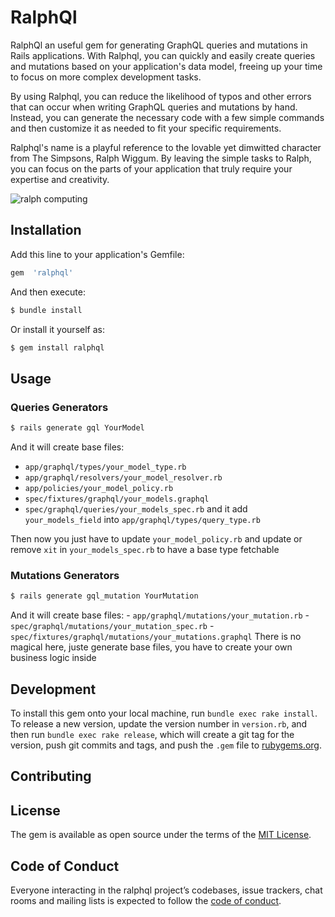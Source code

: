 # RalphQl

RalphQl an useful gem for generating GraphQL queries and mutations in Rails applications. With Ralphql, you can quickly and easily create queries and mutations based on your application's data model, freeing up your time to focus on more complex development tasks.

By using Ralphql, you can reduce the likelihood of typos and other errors that can occur when writing GraphQL queries and mutations by hand. Instead, you can generate the necessary code with a few simple commands and then customize it as needed to fit your specific requirements.

Ralphql's name is a playful reference to the lovable yet dimwitted character from The Simpsons, Ralph Wiggum. By leaving the simple tasks to Ralph, you can focus on the parts of your application that truly require your expertise and creativity.

![ralph computing](https://media.giphy.com/media/xT5LMI5WLGkftxKJeE/giphy.gif)

## Installation
Add this line to your application's Gemfile:
```ruby
gem  'ralphql'
```
And then execute:
```bash
$ bundle install
```

Or install it yourself as:

```bash
$ gem install ralphql
```
 
## Usage
### Queries Generators
```bash
$ rails generate gql YourModel
```
And it will create base files:
 - `app/graphql/types/your_model_type.rb`
 - `app/graphql/resolvers/your_model_resolver.rb`
-  `app/policies/your_model_policy.rb` 
 - `spec/fixtures/graphql/your_models.graphql`
 - `spec/graphql/queries/your_models_spec.rb` 
 and it  add  `your_models_field` into `app/graphql/types/query_type.rb`

Then now you just have to update  `your_model_policy.rb` and update or remove `xit`  in `your_models_spec.rb` to have a base type fetchable

### Mutations Generators
```bash
$ rails generate gql_mutation YourMutation
```
And it will create base files:
      - `app/graphql/mutations/your_mutation.rb`
      - `spec/graphql/mutations/your_mutation_spec.rb`
      - `spec/fixtures/graphql/mutations/your_mutations.graphql`
There is no magical here, juste generate base files, you have to create your own business logic inside 

## Development

To install this gem onto your local machine, run `bundle exec rake install`. To release a new version, update the version number in `version.rb`, and then run `bundle exec rake release`, which will create a git tag for the version, push git commits and tags, and push the `.gem` file to [rubygems.org](https://rubygems.org).

  

## Contributing
## License
The gem is available as open source under the terms of the [MIT License](https://opensource.org/licenses/MIT).

## Code of Conduct

Everyone interacting in the ralphql project’s codebases, issue trackers, chat rooms and mailing lists is expected to follow the [code of conduct](https://github.com/tymate/ralphql/blob/main/CODE_OF_CONDUCT.md).
